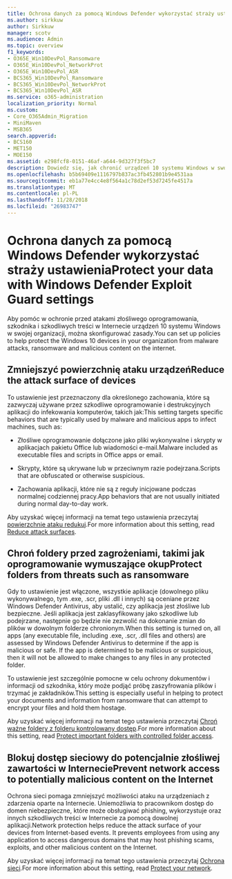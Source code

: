 ```yaml
---
title: Ochrona danych za pomocą Windows Defender wykorzystać straży ustawienia
ms.author: sirkkuw
author: Sirkkuw
manager: scotv
ms.audience: Admin
ms.topic: overview
f1_keywords:
- O365E_Win10DevPol_Ransomware
- O365E_Win10DevPol_NetworkProt
- O365E_Win10DevPol_ASR
- BCS365_Win10DevPol_Ransomware
- BCS365_Win10DevPol_NetworkProt
- BCS365_Win10DevPol_ASR
ms.service: o365-administration
localization_priority: Normal
ms.custom:
- Core_O365Admin_Migration
- MiniMaven
- MSB365
search.appverid:
- BCS160
- MET150
- MOE150
ms.assetid: e298fcf8-0151-46af-a644-9d327f3f5bc7
description: Dowiedz się, jak chronić urządzeń 10 systemu Windows w swojej organizacji przed atakami złośliwego oprogramowania, szkodnika i szkodliwą zawartością w Internecie.
ms.openlocfilehash: b5b69409e1116797b837ac3fb452801b9e4531aa
ms.sourcegitcommit: eb1a77e4cc4e8f564a1c78d2ef53d7245fe4517a
ms.translationtype: MT
ms.contentlocale: pl-PL
ms.lasthandoff: 11/28/2018
ms.locfileid: "26983747"
---
```

# <a name="protect-your-data-with-windows-defender-exploit-guard-settings"></a><span data-ttu-id="bb3aa-103">Ochrona danych za pomocą Windows Defender wykorzystać straży ustawienia</span><span class="sxs-lookup"><span data-stu-id="bb3aa-103">Protect your data with Windows Defender Exploit Guard settings</span></span>

<span data-ttu-id="bb3aa-104">Aby pomóc w ochronie przed atakami złośliwego oprogramowania, szkodnika i szkodliwych treści w Internecie urządzeń 10 systemu Windows w swojej organizacji, można skonfigurować zasady.</span><span class="sxs-lookup"><span data-stu-id="bb3aa-104">You can set up policies to help protect the Windows 10 devices in your organization from malware attacks, ransomware and malicious content on the internet.</span></span>
  
## <a name="reduce-the-attack-surface-of-devices"></a><span data-ttu-id="bb3aa-105">Zmniejszyć powierzchnię ataku urządzeń</span><span class="sxs-lookup"><span data-stu-id="bb3aa-105">Reduce the attack surface of devices</span></span>

<span data-ttu-id="bb3aa-106">To ustawienie jest przeznaczony dla określonego zachowania, które są zazwyczaj używane przez szkodliwe oprogramowanie i destrukcyjnych aplikacji do infekowania komputerów, takich jak:</span><span class="sxs-lookup"><span data-stu-id="bb3aa-106">This setting targets specific behaviors that are typically used by malware and malicious apps to infect machines, such as:</span></span>
  
- <span data-ttu-id="bb3aa-107">Złośliwe oprogramowanie dołączone jako pliki wykonywalne i skrypty w aplikacjach pakietu Office lub wiadomości e-mail.</span><span class="sxs-lookup"><span data-stu-id="bb3aa-107">Malware included as executable files and scripts in Office apps or email.</span></span>
    
- <span data-ttu-id="bb3aa-108">Skrypty, które są ukrywane lub w przeciwnym razie podejrzana.</span><span class="sxs-lookup"><span data-stu-id="bb3aa-108">Scripts that are obfuscated or otherwise suspicious.</span></span>
    
- <span data-ttu-id="bb3aa-109">Zachowania aplikacji, które nie są z reguły inicjowane podczas normalnej codziennej pracy.</span><span class="sxs-lookup"><span data-stu-id="bb3aa-109">App behaviors that are not usually initiated during normal day-to-day work.</span></span>
    
<span data-ttu-id="bb3aa-110">Aby uzyskać więcej informacji na temat tego ustawienia przeczytaj [powierzchnie ataku redukuj](https://go.microsoft.com/fwlink/?linkid=870417).</span><span class="sxs-lookup"><span data-stu-id="bb3aa-110">For more information about this setting, read [Reduce attack surfaces](https://go.microsoft.com/fwlink/?linkid=870417).</span></span>
  
## <a name="protect-folders-from-threats-such-as-ransomware"></a><span data-ttu-id="bb3aa-111">Chroń foldery przed zagrożeniami, takimi jak oprogramowanie wymuszające okup</span><span class="sxs-lookup"><span data-stu-id="bb3aa-111">Protect folders from threats such as ransomware</span></span>

<span data-ttu-id="bb3aa-p101">Gdy to ustawienie jest włączone, wszystkie aplikacje (dowolnego pliku wykonywalnego, tym .exe, .scr, pliki .dll i innych) są oceniane przez Windows Defender Antivirus, aby ustalić, czy aplikacja jest złośliwe lub bezpieczne. Jeśli aplikacja jest zaklasyfikowany jako szkodliwe lub podejrzane, następnie go będzie nie zezwolić na dokonanie zmian do plików w dowolnym folderze chronionym.</span><span class="sxs-lookup"><span data-stu-id="bb3aa-p101">When this setting is turned on, all apps (any executable file, including .exe, .scr, .dll files and others) are assessed by Windows Defender Antivirus to determine if the app is malicious or safe. If the app is determined to be malicious or suspicious, then it will not be allowed to make changes to any files in any protected folder.</span></span>
  
<span data-ttu-id="bb3aa-114">To ustawienie jest szczególnie pomocne w celu ochrony dokumentów i informacji od szkodnika, który może podjąć próbę zaszyfrowania plików i trzymać je zakładników.</span><span class="sxs-lookup"><span data-stu-id="bb3aa-114">This setting is especially useful in helping to protect your documents and information from ransomware that can attempt to encrypt your files and hold them hostage.</span></span>
  
<span data-ttu-id="bb3aa-115">Aby uzyskać więcej informacji na temat tego ustawienia przeczytaj [Chroń ważne foldery z folderu kontrolowany dostęp](https://go.microsoft.com/fwlink/?linkid=870418).</span><span class="sxs-lookup"><span data-stu-id="bb3aa-115">For more information about this setting, read [Protect important folders with controlled folder access](https://go.microsoft.com/fwlink/?linkid=870418).</span></span>
  
## <a name="prevent-network-access-to-potentially-malicious-content-on-the-internet"></a><span data-ttu-id="bb3aa-116">Blokuj dostęp sieciowy do potencjalnie złośliwej zawartości w Internecie</span><span class="sxs-lookup"><span data-stu-id="bb3aa-116">Prevent network access to potentially malicious content on the Internet</span></span>

<span data-ttu-id="bb3aa-p102">Ochrona sieci pomaga zmniejszyć możliwości ataku na urządzeniach z zdarzenia oparte na Internecie. Uniemożliwia to pracownikom dostęp do domen niebezpieczne, które może obsługiwać phishing, wykorzystuje oraz innych szkodliwych treści w Internecie za pomocą dowolnej aplikacji.</span><span class="sxs-lookup"><span data-stu-id="bb3aa-p102">Network protection helps reduce the attack surface of your devices from Internet-based events. It prevents employees from using any application to access dangerous domains that may host phishing scams, exploits, and other malicious content on the Internet.</span></span>
  
<span data-ttu-id="bb3aa-119">Aby uzyskać więcej informacji na temat tego ustawienia przeczytaj [Ochrona sieci](https://go.microsoft.com/fwlink/?linkid=870419).</span><span class="sxs-lookup"><span data-stu-id="bb3aa-119">For more information about this setting, read [Protect your network](https://go.microsoft.com/fwlink/?linkid=870419).</span></span>
  

